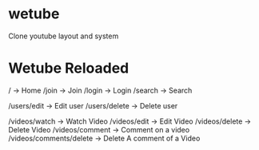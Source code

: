 # wetube
 Clone youtube layout and system

# Wetube Reloaded

/ -> Home
/join -> Join
/login -> Login
/search -> Search


/users/edit -> Edit user
/users/delete -> Delete user

/videos/watch -> Watch Video
/videos/edit -> Edit Video
/videos/delete -> Delete Video
/videos/comment -> Comment on a video
/videos/comments/delete -> Delete A comment of a Video